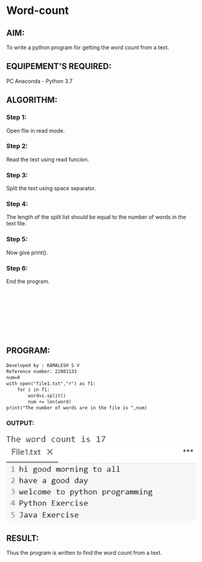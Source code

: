 # Word-count
## AIM:
To write a python program for getting the word count from a text.
## EQUIPEMENT'S REQUIRED: 
PC
Anaconda - Python 3.7
## ALGORITHM: 
### Step 1:
Open flie in read mode.
### Step 2: 
Read the text using read funcion.
### Step 3: 
Split the text using space separator.
### Step 4:
The length of the split list should be equal to the number of words in the text file.  
### Step 5:
Now give print().
### Step 6:
End the program.

<br>
<br>
<br>
<br>
<br>
<br>
<br>

## PROGRAM:
```
Developed by : KAMALESH S V
Reference number: 22001133
num=0
with open("file1.txt","r") as f1:
    for i in f1:
        word=i.split()
        num += len(word)
print("The number of words are in the file is ",num)
```

### OUTPUT:
![OUTPUT](./output2.jpg)
![OUTPUT](./output1.jpg)
## RESULT:
Thus the program is written to find the word count from a text.
